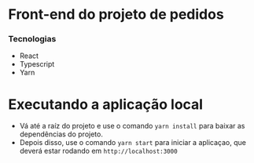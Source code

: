 # Front-end do projeto de pedidos

### Tecnologias

- React
- Typescript
- Yarn

# Executando a aplicação local

- Vá até a raíz do projeto e use o comando `yarn install` para baixar as dependências do projeto.
- Depois disso, use o comando `yarn start` para iniciar a aplicaçao, que deverá estar rodando em `http://localhost:3000`

